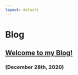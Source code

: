 ```yaml
---
layout: default
---
```


# Blog

## [Welcome to my Blog!](./_posts/2020-12-28-test-post.md)
### (December 28th, 2020)
